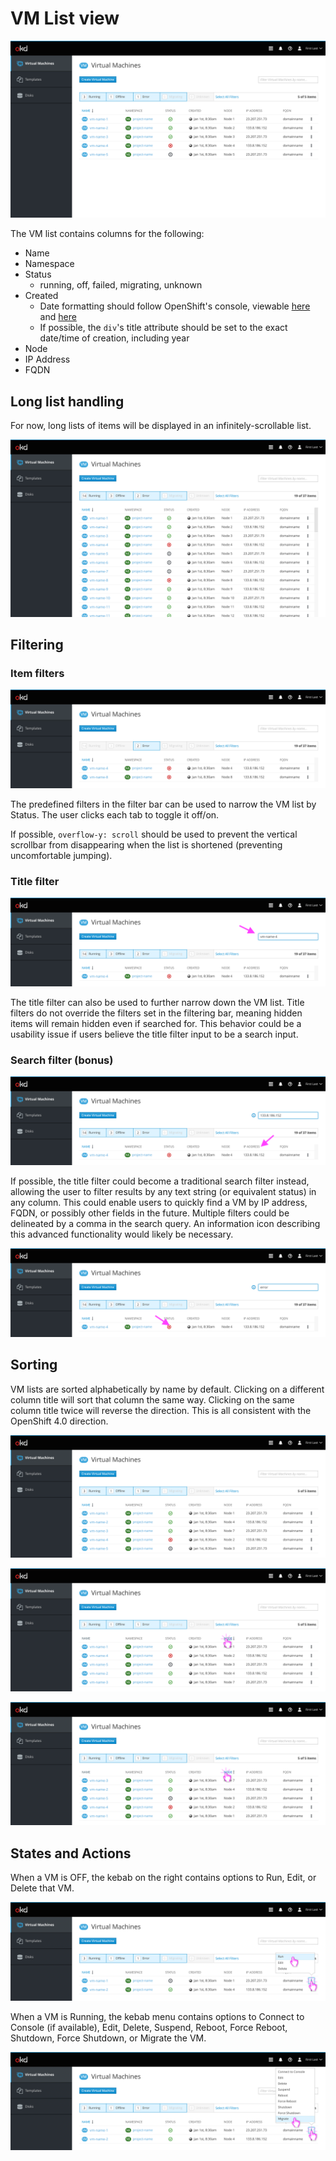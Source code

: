 # VM List view

![List of VMs](img/1-1-main.png)

The VM list contains columns for the following:
- Name
- Namespace
- Status
  - running, off, failed, migrating, unknown
- Created
  - Date formatting should follow OpenShift's console, viewable [here](https://github.com/openshift/console/blob/master/frontend/public/components/utils/timestamp.jsx) and [here](https://github.com/openshift/console/blob/master/frontend/public/components/utils/datetime.ts)
  - If possible, the `div`'s title attribute should be set to the exact date/time of creation, including year
- Node
- IP Address
- FQDN

## Long list handling

For now, long lists of items will be displayed in an infinitely-scrollable list.

![Infinite pagination](img/1-2-pagination-infinite.png)

## Filtering

### Item filters

![filters](img/2-1-filtering-items.png)

The predefined filters in the filter bar can be used to narrow the VM list by Status. The user clicks each tab to toggle it off/on.

If possible, `overflow-y: scroll` should be used to prevent the vertical scrollbar from disappearing when the list is shortened (preventing uncomfortable jumping).

### Title filter

![Title filter](img/2-2-filtering-title.png)

The title filter can also be used to further narrow down the VM list. Title filters do not override the filters set in the filtering bar, meaning hidden items will remain hidden even if searched for. This behavior could be a usability issue if users believe the title filter input to be a search input.

### Search filter (bonus)

![Searching by IP](img/2-3-filtering-search-ip.png)

If possible, the title filter could become a traditional search filter instead, allowing the user to filter results by any text string (or equivalent status) in any column. This could enable users to quickly find a VM by IP address, FQDN, or possibly other fields in the future. Multiple filters could be delineated by a comma in the search query. An information icon describing this advanced functionality would likely be necessary.

![Searching by status](img/2-4-filtering-search-status.png)

## Sorting

VM lists are sorted alphabetically by name by default. Clicking on a different column title will sort that column the same way. Clicking on the same column title twice will reverse the direction. This is all consistent with the OpenShift 4.0 direction.

![Sort by name](img/3-1-sort-name.png)

![Sort by age](img/3-2-sort-node.png)

![Sort by reverse age](img/3-3-sort-node-reverse.png)

## States and Actions

When a VM is OFF, the kebab on the right contains options to Run, Edit, or Delete that VM.

![VM selected while off](img/4-1-selected-vm-off.png)

When a VM is Running, the kebab menu contains options to Connect to Console (if available), Edit, Delete, Suspend, Reboot, Force Reboot, Shutdown, Force Shutdown, or Migrate the VM.

![VM selected while running](img/4-2-selected-vm-running.png)